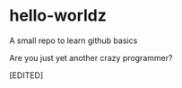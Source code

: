 # hello-worldz
A small repo to learn github basics

Are you just yet another crazy programmer?

[EDITED]
